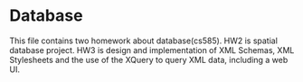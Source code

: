 # Database
This file contains two homework about database(cs585).
HW2 is spatial database project.
HW3 is design and implementation of XML Schemas, XML Stylesheets and the use of the  XQuery to query XML data,
including a web UI.
